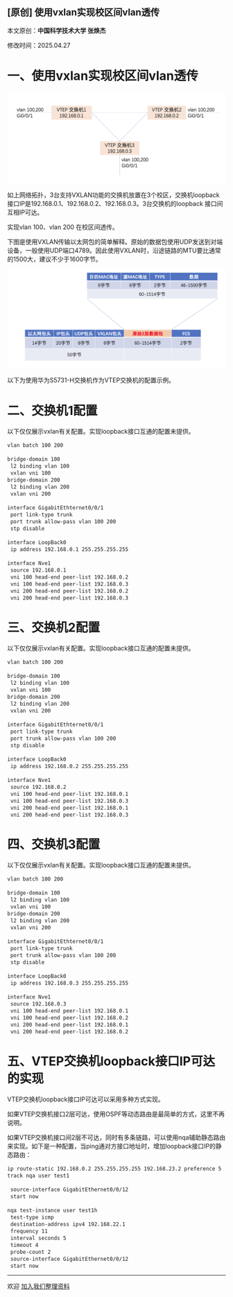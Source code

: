 ## [原创] 使用vxlan实现校区间vlan透传

本文原创：**中国科学技术大学 张焕杰**

修改时间：2025.04.27

# 一、使用vxlan实现校区间vlan透传

![vxlan](img/vxlan.png)

如上网络拓扑，3台支持VXLAN功能的交换机放置在3个校区，交换机loopback 接口IP是192.168.0.1、192.168.0.2、192.168.0.3。3台交换机的loopback 接口间互相IP可达。

实现vlan 100、vlan 200 在校区间透传。

下图是使用VXLAN传输以太网包的简单解释。原始的数据包使用UDP发送到对端设备，一般使用UDP端口4789。因此使用VXLAN时，沿途链路的MTU要比通常的1500大，建议不少于1600字节。

![vxlan](img/vxlan2.png)

以下为使用华为S5731-H交换机作为VTEP交换机的配置示例。

# 二、交换机1配置

以下仅仅展示vxlan有关配置。实现loopback接口互通的配置未提供。
```
vlan batch 100 200

bridge-domain 100
 l2 binding vlan 100
 vxlan vni 100
bridge-domain 200
 l2 binding vlan 200
 vxlan vni 200

interface GigabitEthternet0/0/1
 port link-type trunk
 port trunk allow-pass vlan 100 200
 stp disable

interface LoopBack0
 ip address 192.168.0.1 255.255.255.255

interface Nve1
 source 192.168.0.1
 vni 100 head-end peer-list 192.168.0.2
 vni 100 head-end peer-list 192.168.0.3
 vni 200 head-end peer-list 192.168.0.2
 vni 200 head-end peer-list 192.168.0.3
```

# 三、交换机2配置

以下仅仅展示vxlan有关配置。实现loopback接口互通的配置未提供。
```
vlan batch 100 200

bridge-domain 100
 l2 binding vlan 100
 vxlan vni 100
bridge-domain 200
 l2 binding vlan 200
 vxlan vni 200

interface GigabitEthternet0/0/1
 port link-type trunk
 port trunk allow-pass vlan 100 200
 stp disable

interface LoopBack0
 ip address 192.168.0.2 255.255.255.255

interface Nve1
 source 192.168.0.2
 vni 100 head-end peer-list 192.168.0.1
 vni 100 head-end peer-list 192.168.0.3
 vni 200 head-end peer-list 192.168.0.1
 vni 200 head-end peer-list 192.168.0.3
```


# 四、交换机3配置

以下仅仅展示vxlan有关配置。实现loopback接口互通的配置未提供。
```
vlan batch 100 200

bridge-domain 100
 l2 binding vlan 100
 vxlan vni 100
bridge-domain 200
 l2 binding vlan 200
 vxlan vni 200

interface GigabitEthternet0/0/1
 port link-type trunk
 port trunk allow-pass vlan 100 200
 stp disable

interface LoopBack0
 ip address 192.168.0.3 255.255.255.255

interface Nve1
 source 192.168.0.3
 vni 100 head-end peer-list 192.168.0.1
 vni 100 head-end peer-list 192.168.0.2
 vni 200 head-end peer-list 192.168.0.1
 vni 200 head-end peer-list 192.168.0.2
```

# 五、VTEP交换机loopback接口IP可达的实现

VTEP交换机loopback接口IP可达可以采用多种方式实现。

如果VTEP交换机接口2层可达，使用OSPF等动态路由是最简单的方式，这里不再说明。

如果VTEP交换机接口间2层不可达，同时有多条链路，可以使用nqa辅助静态路由来实现。如下是一种配置，当ping通对方接口地址时，增加loopback接口IP的静态路由：

```
ip route-static 192.168.0.2 255.255.255.255 192.168.23.2 preference 5 track nqa user test1

 source-interface GigabitEthernet0/0/12
 start now

nqa test-instance user test1h
 test-type icmp
 destination-address ipv4 192.168.22.1
 frequency 11
 interval seconds 5
 timeout 4
 probe-count 2
 source-interface GigabitEthernet0/0/12
 start now
```




***
欢迎 [加入我们整理资料](https://github.com/bg6cq/ITTS)
